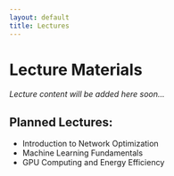 ```yaml
---
layout: default
title: Lectures
---
```


# Lecture Materials

*Lecture content will be added here soon...*

## Planned Lectures:
- Introduction to Network Optimization
- Machine Learning Fundamentals
- GPU Computing and Energy Efficiency
